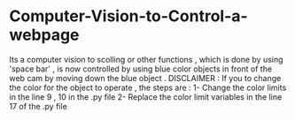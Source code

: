 # Computer-Vision-to-Control-a-webpage
Its a computer vision to scolling or other functions , which is done by using 'space bar' , is now controlled by using blue color objects in front of the web cam by moving down the blue object . 
DISCLAIMER : If you to change the color for the object to operate , the steps are :
1- Change the color limits in the line 9 , 10 in the .py file
2- Replace the color limit variables in the line 17 of the .py file
